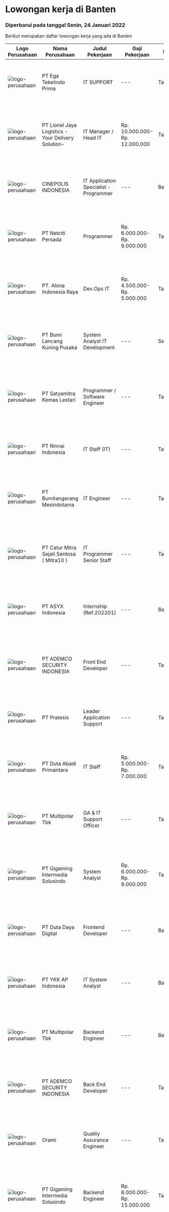 
  # Lowongan kerja di Banten

  ### Diperbarui pada tanggal Senin, 24 Januari 2022

  Berikut merupakan daftar lowongan kerja yang ada di Banten

  |Logo Perusahaan | Nama Perusahaan | Judul Pekerjaan | Gaji Pekerjaan | Lokasi | Deskripsi | Tanggal diunggah | Pranala |
  | -------------- | --------------- | --------------- | --------- | --------- | -------------- | ------- | ----------- |
  |![logo-perusahaan](https://image-service-cdn.seek.com.au/33128c78414bda6d668e9af17865c89cca289d89/ee4dce1061f3f616224767ad58cb2fc751b8d2dc)|PT Ega Tekelindo Prima|IT SUPPORT|---|Tangerang|Responsibilities:   Responding to queries via chat, email, or phone Providing IT support to computer users within the office Initial troubleshooting...|Senin, 24 Januari 2022|https://www.jobstreet.co.id/id/job/it-support-3766583?token=0~373db8c5-6354-4456-ad9e-cbfb304544f2&sectionRank=1&jobId=jobstreet-id-job-3766583|
|![logo-perusahaan](https://image-service-cdn.seek.com.au/058f7561a14f62c31098610168010de4a971552f/ee4dce1061f3f616224767ad58cb2fc751b8d2dc)|PT Lionel Jaya Logistics -Your Delivery Solution-|IT Manager / Head IT|Rp. 10.000.000-Rp. 12.000.000|Tangerang|We are hiringIT Manager / Head ITSalary : Start 12 jtRequirement : Maximum 35 years old. Having good knowledge in Multi Language programming, IT...|Senin, 24 Januari 2022|https://www.jobstreet.co.id/id/job/it-manager-head-it-3766773?token=0~373db8c5-6354-4456-ad9e-cbfb304544f2&sectionRank=2&jobId=jobstreet-id-job-3766773|
|![logo-perusahaan](https://image-service-cdn.seek.com.au/c92d0eceaabfe5b0c86a286a5124d6759ef3c099/ee4dce1061f3f616224767ad58cb2fc751b8d2dc)|CINEPOLIS INDONESIA|IT Application Specialist - Programmer|---|Banten|Job Description :Responsible for the IT application (include program development process) to ensure the operational stability of the appication system...|Sabtu, 22 Januari 2022|https://www.jobstreet.co.id/id/job/it-application-specialist-programmer-3746362?token=0~373db8c5-6354-4456-ad9e-cbfb304544f2&sectionRank=3&jobId=jobstreet-id-job-3746362|
|![logo-perusahaan](https://image-service-cdn.seek.com.au/0520325b0b6b8ee114c74e751173acf661fd1afe/ee4dce1061f3f616224767ad58cb2fc751b8d2dc)|PT Netciti Persada|Programmer|Rp. 6.000.000-Rp. 9.000.000|Tangerang|Requirements :1.	Candidate must possessat leat Bachelor Degree from Reputable University from IT or Computer Science, or Information System with GPA...|Minggu, 23 Januari 2022|https://www.jobstreet.co.id/id/job/programmer-3756333?token=0~373db8c5-6354-4456-ad9e-cbfb304544f2&sectionRank=4&jobId=jobstreet-id-job-3756333|
|![logo-perusahaan](https://image-service-cdn.seek.com.au/b33d0b413611d72eda315d4cf0acdb29d755537b/ee4dce1061f3f616224767ad58cb2fc751b8d2dc)|PT. Alona Indonesia Raya|Dev.Ops  IT|Rp. 4.500.000-Rp. 5.000.000|Tangerang|Memiliki pengalaman menggunakan VPS. Memiliki pengalaman maintenance server dengan menggunakan NGINX, PHP &amp; MySQL minimal 1 tahun. Memiliki...|Jumat, 21 Januari 2022|https://www.jobstreet.co.id/id/job/dev-ops-it-3744622?token=0~373db8c5-6354-4456-ad9e-cbfb304544f2&sectionRank=5&jobId=jobstreet-id-job-3744622|
|![logo-perusahaan](https://image-service-cdn.seek.com.au/771a7aabe7ffc6dbb6ee5708943ae6b7fba48f3b/ee4dce1061f3f616224767ad58cb2fc751b8d2dc)|PT Bumi Lancang Kuning Pusaka|System Analyst IT Development|---|Serang|Kualifikasi : Pendidikan minimal SMA/D3 Sistem informasi Paham flow ERP Memiliki pengalaman dalam analisa flow program (Diutamakan flow ERP) Mampu...|Jumat, 21 Januari 2022|https://www.jobstreet.co.id/id/job/system-analyst-it-development-3764826?token=0~373db8c5-6354-4456-ad9e-cbfb304544f2&sectionRank=6&jobId=jobstreet-id-job-3764826|
|![logo-perusahaan](https://image-service-cdn.seek.com.au/037b2862132a8ac8f044cfd147719f08a66ac366/ee4dce1061f3f616224767ad58cb2fc751b8d2dc)|PT Satyamitra Kemas Lestari|Programmer / Software Engineer|---|Tangerang|Uraian Pekerjaan: Melakukan troubleshooting pada program-program yang digunakan perusahaan. Develop add-on untuk SAP. Develop program reports. Develop...|Sabtu, 22 Januari 2022|https://www.jobstreet.co.id/id/job/programmer-software-engineer-3754419?token=0~373db8c5-6354-4456-ad9e-cbfb304544f2&sectionRank=7&jobId=jobstreet-id-job-3754419|
|![logo-perusahaan](https://image-service-cdn.seek.com.au/bcf8ae09172ae58220637ac8bf2200230a2cba86/ee4dce1061f3f616224767ad58cb2fc751b8d2dc)|PT Rinnai Indonesia|IT Staff (IT)|---|Tangerang|We, a Joint Venture Company with Head Office in Jakarta Barat and Factory in Cikupa &amp; Balaraja (Tangerang), are looking for candidates that are...|Jumat, 21 Januari 2022|https://www.jobstreet.co.id/id/job/it-staff-it-3765395?token=0~373db8c5-6354-4456-ad9e-cbfb304544f2&sectionRank=8&jobId=jobstreet-id-job-3765395|
|![logo-perusahaan](https://image-service-cdn.seek.com.au/5d276bde5ce8121ac0329387e3d041f2d1ae9efd/ee4dce1061f3f616224767ad58cb2fc751b8d2dc)|PT Bumitangerang Mesindotama|IT Engineer|---|Tangerang|Job Descriptions: Update and installing computer hardware configurations. Installing software and networking systems. Troubleshooting network and...|Rabu, 19 Januari 2022|https://www.jobstreet.co.id/id/job/it-engineer-3761590?token=0~373db8c5-6354-4456-ad9e-cbfb304544f2&sectionRank=9&jobId=jobstreet-id-job-3761590|
|![logo-perusahaan](https://image-service-cdn.seek.com.au/061d1c87d834317cd58004916159f8726e39b2c9/ee4dce1061f3f616224767ad58cb2fc751b8d2dc)|PT Catur Mitra Sejati Sentosa ( Mitra10 )|IT Programmer Senior Staff|---|Tangerang|Candidate must possess at least Bachelor's Degree/Post Graduate Degree in Computer Science/Information Technology or equivalent. At least 2 Year(s) of...|Jumat, 21 Januari 2022|https://www.jobstreet.co.id/id/job/it-programmer-senior-staff-3745373?token=0~373db8c5-6354-4456-ad9e-cbfb304544f2&sectionRank=10&jobId=jobstreet-id-job-3745373|
|![logo-perusahaan](https://image-service-cdn.seek.com.au/46558c0d74e7814f9e8ee802163a01ed4c2ea4bb/ee4dce1061f3f616224767ad58cb2fc751b8d2dc)|PT ASYX Indonesia|Internship (Ref.202201)|---|Banten|Syarat: Usia maksimal 24 tahun Mahasiswa (aktif/ tahap akhir)/ Fresh graduate Memiliki ketertarikan pada dunia Teknologi informasi dan finance Mampu...|Jumat, 21 Januari 2022|https://www.jobstreet.co.id/id/job/internship-ref-202201-3763611?token=0~373db8c5-6354-4456-ad9e-cbfb304544f2&sectionRank=11&jobId=jobstreet-id-job-3763611|
|![logo-perusahaan](https://image-service-cdn.seek.com.au/6e21d38e7f964ac45259c7d7dd5b6397fe17b5b5/ee4dce1061f3f616224767ad58cb2fc751b8d2dc)|PT ADEMCO SECURITY INDONESIA|Front End Developer|---|Tangerang|Job Description: Design dan Develop Enterprise Web Application. Menghubungkan antara Web Application dengan Device (Access Control, Face Recognition,...|Sabtu, 22 Januari 2022|https://www.jobstreet.co.id/id/job/front-end-developer-3753891?token=0~373db8c5-6354-4456-ad9e-cbfb304544f2&sectionRank=12&jobId=jobstreet-id-job-3753891|
|![logo-perusahaan](https://image-service-cdn.seek.com.au/421c856f23940be4838215824b159b7a59690cd5/ee4dce1061f3f616224767ad58cb2fc751b8d2dc)|PT Pratesis|Leader Application Support|---|Tangerang|ObjectiveManage the performance of the Product Support Team and ensure that Service Level Agreements are achieved as set by the business. Ensure the...|Sabtu, 22 Januari 2022|https://www.jobstreet.co.id/id/job/leader-application-support-3754307?token=0~373db8c5-6354-4456-ad9e-cbfb304544f2&sectionRank=13&jobId=jobstreet-id-job-3754307|
|![logo-perusahaan](https://image-service-cdn.seek.com.au/5250f805de656bf3ab7d07d5c2552aec8e02bfc8/ee4dce1061f3f616224767ad58cb2fc751b8d2dc)|PT Duta Abadi Primantara|IT Staff|Rp. 5.000.000-Rp. 7.000.000|Tangerang|JOB DESCRIPTION : Evaluate existing applications to reprogram, update and add new features Understand client requirements and how they translate in...|Selasa, 18 Januari 2022|https://www.jobstreet.co.id/id/job/it-staff-3760763?token=0~373db8c5-6354-4456-ad9e-cbfb304544f2&sectionRank=14&jobId=jobstreet-id-job-3760763|
|![logo-perusahaan](https://image-service-cdn.seek.com.au/61e17a67a7ec6d3936430ef5eef22631bdbf24f6/ee4dce1061f3f616224767ad58cb2fc751b8d2dc)|PT Multipolar Tbk|GA & IT Support Officer|---|Tangerang|Main Responsibilities:  Perform vendor selection and negotiation to ensure the bidding process is in accordance with applicable policies and...|Rabu, 19 Januari 2022|https://www.jobstreet.co.id/id/job/ga-it-support-officer-3761578?token=0~373db8c5-6354-4456-ad9e-cbfb304544f2&sectionRank=15&jobId=jobstreet-id-job-3761578|
|![logo-perusahaan](https://image-service-cdn.seek.com.au/c1e8139d77ba4e4e2e62d16ad068df4c60f1ec26/ee4dce1061f3f616224767ad58cb2fc751b8d2dc)|PT Gigaming Intermedia Solusindo|System Analyst|Rp. 6.000.000-Rp. 9.000.000|Tangerang|Job Requirements: Candidate must possess at least Bachelor's Degree in Computer Science/Information Technology or equivalent.  At least 3 Year(s) of...|Jumat, 21 Januari 2022|https://www.jobstreet.co.id/id/job/system-analyst-3745160?token=0~373db8c5-6354-4456-ad9e-cbfb304544f2&sectionRank=16&jobId=jobstreet-id-job-3745160|
|![logo-perusahaan](https://image-service-cdn.seek.com.au/37f4b10d9e280f6584590c1587ef913ae87be15d/ee4dce1061f3f616224767ad58cb2fc751b8d2dc)|PT Duta Daya Digital|Frontend Developer|---|Banten|Crewdible is an Indonesia-based Startup company, focusing on online fulfillment services. Since 2017, Crewdible has provided multi-channel fulfillment...|Sabtu, 22 Januari 2022|https://www.jobstreet.co.id/id/job/frontend-developer-3754044?token=0~373db8c5-6354-4456-ad9e-cbfb304544f2&sectionRank=17&jobId=jobstreet-id-job-3754044|
|![logo-perusahaan](https://image-service-cdn.seek.com.au/137f7e23693c887f29135f9a0b3432e715df6933/ee4dce1061f3f616224767ad58cb2fc751b8d2dc)|PT YKK AP Indonesia|IT System Analyst|---|Banten|JOB REQUIREMENTS Maximum 30 years old Have a bachelor degree in informatics engineering with the latest IPK minimum of 3.00 Minimum 2 years of working...|Kamis, 20 Januari 2022|https://www.jobstreet.co.id/id/job/it-system-analyst-3764219?token=0~373db8c5-6354-4456-ad9e-cbfb304544f2&sectionRank=18&jobId=jobstreet-id-job-3764219|
|![logo-perusahaan](https://image-service-cdn.seek.com.au/61e17a67a7ec6d3936430ef5eef22631bdbf24f6/ee4dce1061f3f616224767ad58cb2fc751b8d2dc)|PT Multipolar Tbk|Backend Engineer|---|Banten|You will be deeply engaged in the full development lifecycle designing, developing, testing, deploying, maintaining, monitoring, and improving...|Minggu, 23 Januari 2022|https://www.jobstreet.co.id/id/job/backend-engineer-3756222?token=0~373db8c5-6354-4456-ad9e-cbfb304544f2&sectionRank=19&jobId=jobstreet-id-job-3756222|
|![logo-perusahaan](https://image-service-cdn.seek.com.au/6e21d38e7f964ac45259c7d7dd5b6397fe17b5b5/ee4dce1061f3f616224767ad58cb2fc751b8d2dc)|PT ADEMCO SECURITY INDONESIA|Back End Developer|---|Tangerang|Job Description: Design dan Develop Enterprise Application System. Membuat API untuk menghubungkan antara Web Application dengan Device (Access...|Sabtu, 22 Januari 2022|https://www.jobstreet.co.id/id/job/back-end-developer-3753931?token=0~373db8c5-6354-4456-ad9e-cbfb304544f2&sectionRank=20&jobId=jobstreet-id-job-3753931|
|![logo-perusahaan](https://image-service-cdn.seek.com.au/5665bd4fde839b0909a79c4061baca3eb4f22607/ee4dce1061f3f616224767ad58cb2fc751b8d2dc)|Orami|Quality Assurance Engineer|---|Tangerang|Responsibilities: Perform adequate testing of the team's application development work Create automated tests for web applications &amp; APIs...|Sabtu, 22 Januari 2022|https://www.jobstreet.co.id/id/job/quality-assurance-engineer-3755343?token=0~373db8c5-6354-4456-ad9e-cbfb304544f2&sectionRank=21&jobId=jobstreet-id-job-3755343|
|![logo-perusahaan](https://image-service-cdn.seek.com.au/c1e8139d77ba4e4e2e62d16ad068df4c60f1ec26/ee4dce1061f3f616224767ad58cb2fc751b8d2dc)|PT Gigaming Intermedia Solusindo|Backend Engineer|Rp. 8.000.000-Rp. 15.000.000|Tangerang|Job Requirements Candidate must possess at least Bachelor's Degree in Computer Science/Information Technology or equivalent. At least 2 Years of...|Sabtu, 22 Januari 2022|https://www.jobstreet.co.id/id/job/backend-engineer-3754158?token=0~373db8c5-6354-4456-ad9e-cbfb304544f2&sectionRank=22&jobId=jobstreet-id-job-3754158|
|![logo-perusahaan](https://image-service-cdn.seek.com.au/62966460fa0b64bdd86b12be44ac76eff6d5c882/ee4dce1061f3f616224767ad58cb2fc751b8d2dc)|PT Matahari Department Store Tbk|IT PROJECT MANAGER|---|Tangerang|Responsibilities: Managing and delivering various IT projects with superior performance Assembling project team and developing schedules to ensure...|Kamis, 20 Januari 2022|https://www.jobstreet.co.id/id/job/it-project-manager-3762974?token=0~373db8c5-6354-4456-ad9e-cbfb304544f2&sectionRank=23&jobId=jobstreet-id-job-3762974|
|![logo-perusahaan](https://image-service-cdn.seek.com.au/f361b780bbbab0e27ba721f469fa9b8e9f343f28/ee4dce1061f3f616224767ad58cb2fc751b8d2dc)|PT. Digital Animasi Asia|Quality Control Specialist|---|Banten|Kualifikasi: Kandidat harus memiliki gelar minimal diploma/sarjana jurusan apapun. Berpengalaman minimal 2 tahun bekerja di perusahaan bidang...|Kamis, 20 Januari 2022|https://www.jobstreet.co.id/id/job/quality-control-specialist-3763916?token=0~373db8c5-6354-4456-ad9e-cbfb304544f2&sectionRank=24&jobId=jobstreet-id-job-3763916|
|![logo-perusahaan](https://image-service-cdn.seek.com.au/7668f8ba6f215857c6b491a199a2476689c52d6a/ee4dce1061f3f616224767ad58cb2fc751b8d2dc)|PT Olam Indonesia|IT Support – SAP & Data Analytics (Tangerang Placement)|---|Tangerang|Job Qualifications : Bachelor's Degree, preferably in Information Technology/Information System/Computer Science Minimum 3 years supporting corporate...|Rabu, 19 Januari 2022|https://www.jobstreet.co.id/id/job/it-support-sap-data-analytics-tangerang-placement-3761558?token=0~373db8c5-6354-4456-ad9e-cbfb304544f2&sectionRank=25&jobId=jobstreet-id-job-3761558|
|![logo-perusahaan](https://image-service-cdn.seek.com.au/0abb5781b454d4726c24cebcf20fe2940f34a7c4/ee4dce1061f3f616224767ad58cb2fc751b8d2dc)|PT Infiniti Reka Solusi|IT Security - Penetration Test|---|Tangerang|Job Description: Conduct security assessments such as penetration tests and vulnerability assessments. Perform Whitebox/Graybox testing of Web/Mobile...|Jumat, 21 Januari 2022|https://www.jobstreet.co.id/id/job/it-security-penetration-test-3744706?token=0~373db8c5-6354-4456-ad9e-cbfb304544f2&sectionRank=26&jobId=jobstreet-id-job-3744706|
|![logo-perusahaan](https://image-service-cdn.seek.com.au/873fb56de210e7c77460e66f5ce08991a9fd2259/ee4dce1061f3f616224767ad58cb2fc751b8d2dc)|Sinarmas World Academy|IT HELPDESK|---|Banten|- Troubleshoot and repair software and hardware problems giving 1st level of help to students and teachers.- Update software and firmware.- Prepare IT...|Selasa, 18 Januari 2022|https://www.jobstreet.co.id/id/job/it-helpdesk-3760691?token=0~373db8c5-6354-4456-ad9e-cbfb304544f2&sectionRank=27&jobId=jobstreet-id-job-3760691|
|![logo-perusahaan](https://image-service-cdn.seek.com.au/12a3a2140ce85c2454cb71ba5502f4a7a535d8db/ee4dce1061f3f616224767ad58cb2fc751b8d2dc)|PT Bank Permata, Tbk|Data Quality Engineer - QA|---|Tangerang|Responsible : Performing data quality check across all data assets from Database to User Interface. Write testing plan and routines Execute and...|Sabtu, 22 Januari 2022|https://www.jobstreet.co.id/id/job/data-quality-engineer-qa-3754854?token=0~373db8c5-6354-4456-ad9e-cbfb304544f2&sectionRank=28&jobId=jobstreet-id-job-3754854|
|![logo-perusahaan](https://image-service-cdn.seek.com.au/651feef7948a74b608536bf47c108af20ca93eeb/ee4dce1061f3f616224767ad58cb2fc751b8d2dc)|PT Aero Systems Indonesia|Developer (IT) Development Program|---|Tangerang|Min. Bachelor Degree from related field Willing to join 1 year development program Has a good personality &amp; teamwork Eager to learn new knowledge...|Jumat, 21 Januari 2022|https://www.jobstreet.co.id/id/job/developer-it-development-program-3765308?token=0~373db8c5-6354-4456-ad9e-cbfb304544f2&sectionRank=29&jobId=jobstreet-id-job-3765308|
|![logo-perusahaan](https://image-service-cdn.seek.com.au/2c6f6f12cb15b08239744ca7630b97fee07e84ce/ee4dce1061f3f616224767ad58cb2fc751b8d2dc)|PT CIMB Niaga Tbk|Fullstack Developer|---|Tangerang|Job Description: Create new program and modification as required by business unit Prepare system solution on root cause as preventive action Create...|Sabtu, 22 Januari 2022|https://www.jobstreet.co.id/id/job/fullstack-developer-3746138?token=0~373db8c5-6354-4456-ad9e-cbfb304544f2&sectionRank=30&jobId=jobstreet-id-job-3746138|


  [Kembali ke daftar lowongan kerja 🔙](../README.md#daftar-lowongan-kerja)
  